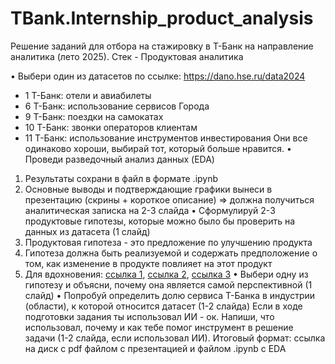 # TBank.Internship_product_analysis
Решение заданий для отбора на стажировку в Т-Банк на направление аналитика (лето 2025). Стек - Продуктовая аналитика

•	Выбери один из датасетов по ссылке: https://dano.hse.ru/data2024
- 1 Т-Банк: отели и авиабилеты
- 6 Т-Банк: использование сервисов Города
- 9 Т-Банк: поездки на самокатах
- 10 Т-Банк: звонки операторов клиентам
- 11 Т-Банк: использование инструментов инвестирования
Они все одинаково хороши, выбирай тот, который больше нравится.
•	Проведи разведочный анализ данных (EDA)
1. Результаты сохрани в файл в формате .ipynb
2. Основные выводы и подтверждающие графики вынеси в презентацию (скрины + короткое описание) => должна получиться аналитическая записка на 2-3 слайда
•	Сформулируй 2-3 продуктовые гипотезы, которые можно было бы проверить на данных из датасета (1 слайд)
1. Продуктовая гипотеза - это предложение по улучшению продукта
2. Гипотеза должна быть реализуемой и содержать предположение о том, как изменение в продукте повлияет на этот продукт
3. Для вдохновения: [ссылка 1](https://habr.com/ru/articles/795811/), [ссылка 2](https://habr.com/ru/companies/ligastavok/articles/867752/), [ссылка 3]([URL](https://habr.com/ru/companies/otus/articles/868274/))
•	Выбери одну из гипотезу и объясни, почему она является самой перспективной (1 слайд)
•	Попробуй определить долю сервиса Т-Банка в индустрии (области), к которой относится датасет (1-2 слайда)
Если в ходе подготовки задания ты использовал ИИ - ок. Напиши, что использовал, почему и как тебе помог инструмент в решение задачи (1-2 слайда, если использовал ИИ).
Итоговый формат: ссылка на диск с pdf файлом с презентацией и файлом .ipynb с EDA

